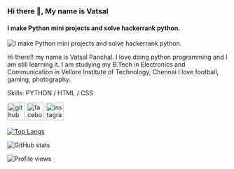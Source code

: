 ### Hi there 👋, My name is Vatsal 
#### I make Python mini projects and solve hackerrank python.
![I make Python mini projects and solve hackerrank python.](https://images.unsplash.com/photo-1515879218367-8466d910aaa4?ixid=MXwxMjA3fDB8MHxwaG90by1wYWdlfHx8fGVufDB8fHw%3D&ixlib=rb-1.2.1&auto=format&fit=crop&w=1950&q=80)

Hi there!! my name is Vatsal Panchal. I love doing python programming and I am still learning it. 
I am studying my B.Tech in Electronics and Communication in Vellore Institute of Technology, Chennai 
I love football, gaming, photography. 

Skills: PYTHON / HTML / CSS



[<img src='https://cdn.jsdelivr.net/npm/simple-icons@3.0.1/icons/github.svg' alt='github' height='40'>](https://github.com/https://github.com/Vatsal-02)  [<img src='https://cdn.jsdelivr.net/npm/simple-icons@3.0.1/icons/facebook.svg' alt='facebook' height='40'>](https://www.facebook.com/https://www.facebook.com/vatsal.panchal.73/)  [<img src='https://cdn.jsdelivr.net/npm/simple-icons@3.0.1/icons/instagram.svg' alt='instagram' height='40'>](https://www.instagram.com/https://www.instagram.com/vatsal_02//)  

[![Top Langs](https://github-readme-stats.vercel.app/api/top-langs/?username=https://github.com/Vatsal-02)](https://github.com/anuraghazra/github-readme-stats)

![GitHub stats](https://github-readme-stats.vercel.app/api?username=https://github.com/Vatsal-02&show_icons=true)  

![Profile views](https://gpvc.arturio.dev/https://github.com/Vatsal-02)  
